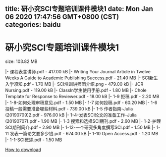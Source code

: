 
title: 硏小究SCI专题培训课件模块1
date: Mon Jan 06 2020 17:47:56 GMT+0800 (CST)    
categories: baidu
---

# 硏小究SCI专题培训课件模块1
size: 103.82 MB
 
 
|- 课程表含讲师.pdf - 417.00 kB
|- Writing Your Journal Article in Twelve Weeks A Guide to Academic Publishing Success.pdf - 21.40 MB
|- SCI新生入学须知.pdf - 1.70 MB
|- SCI培训讲师团介绍.png - 479.00 kB
|- JCR Nursing.pdf - 119.00 kB
|- ClassIn学生使用手册.pdf - 1.80 MB
|- Chole Template for Response to Reviewer.pdf - 18.00 kB
|- 1-9 拒稿.pdf - 2.20 MB
|- 1-8-如何处理审稿意见.pdf - 1.50 MB
|- 1-7 如何投稿.pdf - 60.20 MB
|- 1-6 投稿一般需要准备哪些材料.pdf - 739.00 kB
|- 1-5 作者指南-Julia (20190709)2.pdf - 976.00 kB
|- 1-4-发表SCI论文的准备工作-Julia (20190707).pdf - 1.90 MB
|- 1-3 搜索和选择SCI期刊.pdf - 2.60 MB
|- 1-2-护理SCI期刊简介.pdf - 2.90 MB
|- 1-12-一个研究多角度撰写SCI.pdf - 1.50 MB
|- 1-11 发表一篇论文要多少钱.pdf - 674.00 kB
|- 1-10 Open Access.pdf - 1.20 MB
|- 1-1-SCI概述.pdf - 1.50 MB

[How to download](https://bpcam.bemobtrk.com/go/2ceec3aa-1ca2-46d6-b9ff-aaa5c184517c?jno=1367)
